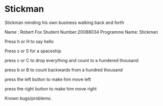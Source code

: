 # Stickman
Stickman minding his own business walking back and forth

Name : Robert Fox
Student Number:20088034
Programme Name: Stickman


Press h or H to say hello


Press s or S for a spaceship


press c or C to drop everything and count to a hundered thousand


press b or B to count backwards from a hundred thousand


press the left button to make him move left


press the right button to make him move right

Known bugs/problems:
